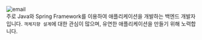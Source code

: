 ![email](https://img.shields.io/badge/Email-parkhuiwo0@gmail.com-red.svg)  
주로 Java와 Spring Framework를 이용하여 애플리케이션을 개발하는 백엔드 개발자입니다. `객체지향 설계`에 대한 관심이 많으며, 유연한 애플리케이션을 만들기 위해 노력합니다.

